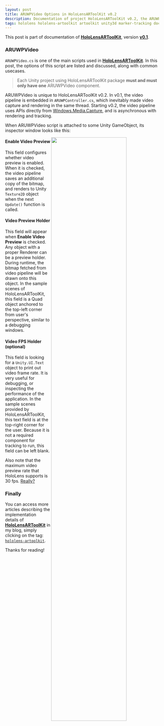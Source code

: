 ```yaml
---
layout: post
title: ARUWPVideo Options in HoloLensARToolKit v0.2
description: Documentation of project HoloLensARToolKit v0.2, the ARUWPVideo script used in HoloLensARToolKit, including the detailed explanation of its attributes, and common usecases.
tags: hololens hololens-artoolkit artoolkit unity3d marker-tracking documentation augmented-reality
---
```


This post is part of documentation of **[HoloLensARToolKit](https://github.com/qian256/HoloLensARToolKit)**, version **[v0.1](https://github.com/qian256/HoloLensARToolKit/releases/tag/v0.2)**.

### ARUWPVideo

`ARUWPVideo.cs` is one of the main scripts used in **[HoloLensARToolKit](https://github.com/qian256/HoloLensARToolKit)**. In this post, the options of this script are listed and discussed, along with common usecases.

> Each Unity project using HoloLensARToolKit package **must and must only have one** ARUWPVideo component.

ARUWPVideo is unique to HoloLensARToolKit v0.2. In v0.1, the video pipeline is embedded in `ARUWPController.cs`, which inevitably made video capture and rendering in the same thread. Starting v0.2, the video pipeline uses APIs directly from [Windows.Media.Capture](https://docs.microsoft.com/en-us/uwp/api/windows.media.capture.mediacapture), and is asynchronous with rendering and tracking.

When ARUWPVideo script is attached to some Unity GameObject, its inspector window looks like this:

<p class="full-width">
<img src="http://longqian.me/public/image/aruwpvideo-v02.png" width="70%" align="right"/>
</p>

#### Enable Video Preview

This field configures whether video preview is enabled. When it is checked, the video pipeline saves an additional copy of the bitmap, and renders to Unity `Texture2D` object when the next `Update()` function is called.

#### Video Preview Holder

This field will appear when **Enable Video Preview** is checked. Any object with a proper Renderer can be a preview holder. During runtime, the bitmap fetched from video pipeline will be drawn onto this object. In the sample scenes of HoloLensARToolKit, this field is a Quad object anchored to the top-left corner from user's perspective, similar to a debugging windows.

#### Video FPS Holder (optional)

This field is looking for a `Unity.UI.Text` object to print out video frame rate. It is very useful for debugging, or inspecting the performance of the application. In the sample scenes provided by HoloLensARToolKit, this text field is at the top-right corner for the user. Because it is not a required component for tracking to run, this field can be left blank.

Also note that the maximum video preview rate that HoloLens supports is 30 fps. [Really?](https://developer.microsoft.com/en-us/windows/mixed-reality/locatable_camera)


### Finally

You can access more articles describing the implementation details of **[HoloLensARToolKit](https://github.com/qian256/HoloLensARToolKit)** in my blog, simply clicking on the tag: <a class="no-underline" href="http://longqian.me/tag/hololens-artoolkit/"><code class="highligher-rouge"><nobr>hololens-artoolkit</nobr></code></a>.



Thanks for reading!  <i class="em em-lq"></i>

